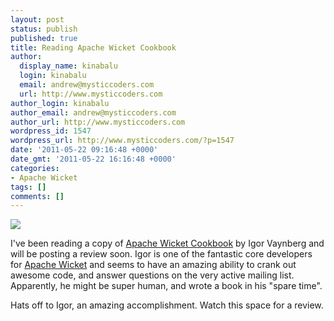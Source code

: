 ```yaml
---
layout: post
status: publish
published: true
title: Reading Apache Wicket Cookbook
author:
  display_name: kinabalu
  login: kinabalu
  email: andrew@mysticcoders.com
  url: http://www.mysticcoders.com
author_login: kinabalu
author_email: andrew@mysticcoders.com
author_url: http://www.mysticcoders.com
wordpress_id: 1547
wordpress_url: http://www.mysticcoders.com/?p=1547
date: '2011-05-22 09:16:48 +0000'
date_gmt: '2011-05-22 16:16:48 +0000'
categories:
- Apache Wicket
tags: []
comments: []
---
```

<a href="http://www.packtpub.com/apache-wicket-cookbook/book" target="_blank"><img src="http://www.mysticcoders.com/wp-content/uploads/2011/05/Apache-Wicket.png" border="0" /></a>

I've been reading a copy of <a href="http://www.packtpub.com/apache-wicket-cookbook/book">Apache Wicket Cookbook</a> by Igor Vaynberg and will be posting a review soon.  Igor is one of the fantastic core developers for <a href="http://wicket.apache.org" target="_blank">Apache Wicket</a> and seems to have an amazing ability to crank out awesome code, and answer questions on the very active mailing list.  Apparently, he might be super human, and wrote a book in his "spare time".

Hats off to Igor, an amazing accomplishment.  Watch this space for a review.

